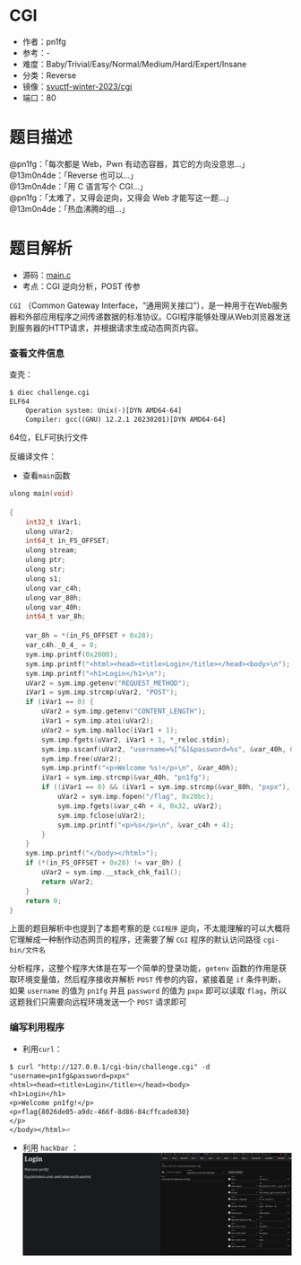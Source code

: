 # CGI

- 作者：pn1fg
- 参考：-
- 难度：Baby/Trivial/Easy/Normal/Medium/Hard/Expert/Insane
- 分类：Reverse
- 镜像：[svuctf-winter-2023/cgi](https://ghcr.io/svuctf/svuctf-winter-2023/cgi:latest)
- 端口：80

# 题目描述

@pn1fg：「每次都是 Web，Pwn 有动态容器，其它的方向没意思...」\
@13m0n4de：「Reverse 也可以...」\
@13m0n4de：「用 C 语言写个 CGI...」\
@pn1fg：「太难了，又得会逆向，又得会 Web 才能写这一题...」\
@13m0n4de：「热血沸腾的组...」

# 题目解析

- 源码：[main.c](build/main.c)
- 考点：CGI 逆向分析，POST 传参

`CGI` （Common Gateway Interface，“通用网关接口”），是一种用于在Web服务器和外部应用程序之间传递数据的标准协议。CGI程序能够处理从Web浏览器发送到服务器的HTTP请求，并根据请求生成动态网页内容。

### 查看文件信息

查壳：

```shell
$ diec challenge.cgi
ELF64
    Operation system: Unix(-)[DYN AMD64-64]
    Compiler: gcc((GNU) 12.2.1 20230201)[DYN AMD64-64]
```

64位，ELF可执行文件

反编译文件：

- 查看`main`函数

```c++
ulong main(void)

{
    int32_t iVar1;
    ulong uVar2;
    int64_t in_FS_OFFSET;
    ulong stream;
    ulong ptr;
    ulong str;
    ulong s1;
    ulong var_c4h;
    ulong var_80h;
    ulong var_40h;
    int64_t var_8h;

    var_8h = *(in_FS_OFFSET + 0x28);
    var_c4h._0_4_ = 0;
    sym.imp.printf(0x2000);
    sym.imp.printf("<html><head><title>Login</title></head><body>\n");
    sym.imp.printf("<h1>Login</h1>\n");
    uVar2 = sym.imp.getenv("REQUEST_METHOD");
    iVar1 = sym.imp.strcmp(uVar2, "POST");
    if (iVar1 == 0) {
        uVar2 = sym.imp.getenv("CONTENT_LENGTH");
        iVar1 = sym.imp.atoi(uVar2);
        uVar2 = sym.imp.malloc(iVar1 + 1);
        sym.imp.fgets(uVar2, iVar1 + 1, *_reloc.stdin);
        sym.imp.sscanf(uVar2, "username=%[^&]&password=%s", &var_40h, &var_80h);
        sym.imp.free(uVar2);
        sym.imp.printf("<p>Welcome %s!</p>\n", &var_40h);
        iVar1 = sym.imp.strcmp(&var_40h, "pn1fg");
        if ((iVar1 == 0) && (iVar1 = sym.imp.strcmp(&var_80h, "pxpx"),  iVar1 == 0)) {
            uVar2 = sym.imp.fopen("/flag", 0x20bc);
            sym.imp.fgets(&var_c4h + 4, 0x32, uVar2);
            sym.imp.fclose(uVar2);
            sym.imp.printf("<p>%s</p>\n", &var_c4h + 4);
        }
    }
    sym.imp.printf("</body></html>");
    if (*(in_FS_OFFSET + 0x28) != var_8h) {
        uVar2 = sym.imp.__stack_chk_fail();
        return uVar2;
    }
    return 0;
}
```

上面的题目解析中也提到了本题考察的是 `CGI程序` 逆向，不太能理解的可以大概将它理解成一种制作动态网页的程序，还需要了解 `CGI` 程序的默认访问路径 `cgi-bin/文件名`

分析程序，这整个程序大体是在写一个简单的登录功能，`getenv` 函数的作用是获取环境变量值，然后程序接收并解析 `POST` 传参的内容，紧接着是 `if` 条件判断，如果 `username` 的值为 `pn1fg` 并且 `password` 的值为 `pxpx` 即可以读取 `flag`，所以这题我们只需要向远程环境发送一个 `POST` 请求即可

### 编写利用程序

- 利用`curl`：

```
$ curl "http://127.0.0.1/cgi-bin/challenge.cgi" -d "username=pn1fg&password=pxpx"
<html><head><title>Login</title></head><body>
<h1>Login</h1>
<p>Welcome pn1fg!</p>
<p>flag{8026de05-a9dc-466f-8d86-84cffcade830}
</p>
</body></html>⏎        
```

- 利用 `hackbar` ：
  ![](writeup/images/1.png)

